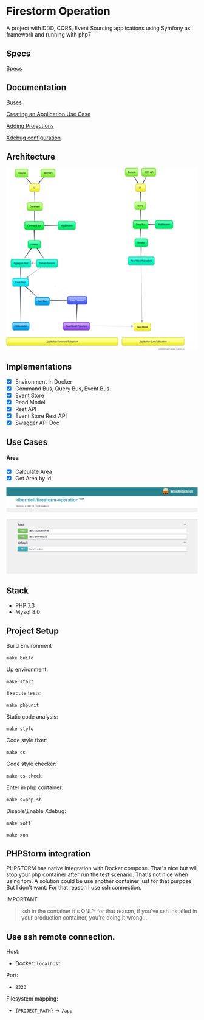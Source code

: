 # Firestorm Operation

A project with DDD, CQRS, Event Sourcing applications using Symfony as framework and running with php7
## Specs

<a href="https://dberniell.github.io/firestorm-operation/" target="_blank">Specs</a>

## Documentation

[Buses](https://github.com/dberniell/firestorm-operation/blob/master/docs/GetStarted/Buses.md)

[Creating an Application Use Case](https://github.com/dberniell/firestorm-operation/blob/master/docs/GetStarted/UseCases.md)

[Adding Projections](https://github.com/dberniell/firestorm-operation/blob/master/docs/GetStarted/Projections.md)

[Xdebug configuration](https://github.com/dberniell/firestorm-operation/blob/master/docs/GetStarted/Xdebug.md)

## Architecture

![Architecture](https://github.com/dberniell/firestorm-operation/blob/master/docs/architecture.png)

## Implementations

- [x] Environment in Docker
- [x] Command Bus, Query Bus, Event Bus
- [x] Event Store
- [x] Read Model
- [x] Rest API
- [x] Event Store Rest API 
- [x] Swagger API Doc

## Use Cases

#### Area
- [x] Calculate Area
- [x] Get Area by id

![API Doc](https://github.com/dberniell/firestorm-operation/blob/master/docs/swagger.png)

## Stack

- PHP 7.3
- Mysql 8.0

## Project Setup
Build Environment

`make build`

Up environment:

`make start`

Execute tests:

`make phpunit`

Static code analysis:

`make style`

Code style fixer:

`make cs`

Code style checker:

`make cs-check`

Enter in php container:

`make s=php sh`

Disable\Enable Xdebug:

`make xoff`

`make xon`

## PHPStorm integration

PHPSTORM has native integration with Docker compose. That's nice but will stop your php container after run the test scenario. That's not nice when using fpm. A solution could be use another container just for that purpose. But I don't want. For that reason I use ssh connection.

IMPORTANT

> ssh in the container it's ONLY for that reason, if you've ssh installed in your production container, you're doing it wrong... 

Use ssh remote connection.
---

Host: 
- Docker: `localhost`

Port: 
 - `2323`

Filesystem mapping:
 - `{PROJECT_PATH}` -> `/app`

